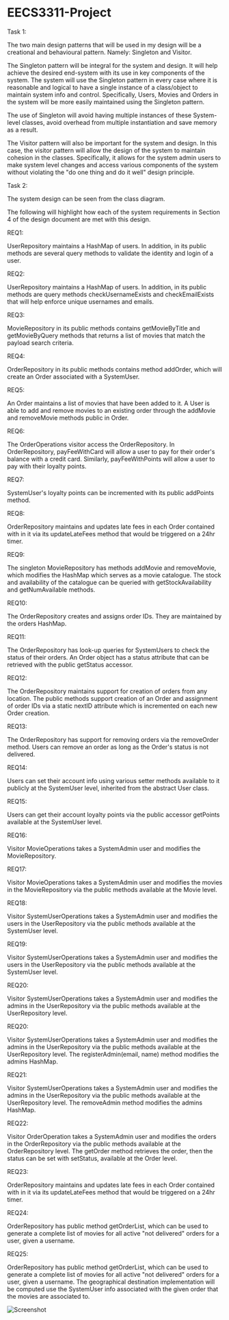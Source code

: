# EECS3311-Project

Task 1:

The two main design patterns that will be used in my design will be a creational and behavioural pattern. Namely: Singleton and Visitor.

The Singleton pattern will be integral for the system and design. It will help achieve the desired end-system with its use in key components of the system. The system will use the Singleton pattern in every case where it is reasonable and logical to have a single instance of a class/object to maintain system info and control. Specifically, Users, Movies and Orders in the system will be more easily maintained using the Singleton pattern.

The use of Singleton will avoid having multiple instances of these System-level classes, avoid overhead from multiple instantiation and save memory as a result.

The Visitor pattern will also be important for the system and design. In this case, the visitor pattern will allow the design of the system to maintain cohesion in the classes. Specifically, it allows for the system admin users to make system level changes and access various components of the system without violating the "do one thing and do it well" design principle.

Task 2:

The system design can be seen from the class diagram.

The following will highlight how each of the system requirements in Section 4 of the design document are met with this design.

REQ1:

UserRepository maintains a HashMap of users. In addition, in its public methods are several query methods to validate the identity and login of a user.

REQ2:

UserRepository maintains a HashMap of users. In addition, in its public methods are query methods checkUsernameExists and checkEmailExists that will help enforce unique usernames and emails.

REQ3:

MovieRepository in its public methods contains getMovieByTitle and getMovieByQuery methods that returns a list of movies that match the payload search criteria.

REQ4:

OrderRepository in its public methods contains method addOrder, which will create an Order associated with a SystemUser.

REQ5:

An Order maintains a list of movies that have been added to it. A User is able to add and remove movies to an existing order through the addMovie and removeMovie methods public in Order.

REQ6:

The OrderOperations visitor access the OrderRepository. In OrderRepository, payFeeWithCard will allow a user to pay for their order's balance with a credit card. Similarly, payFeeWithPoints will allow a user to pay with their loyalty points.

REQ7:

SystemUser's loyalty points can be incremented with its public addPoints method.

REQ8:

OrderRepository maintains and updates late fees in each Order contained with in it via its updateLateFees method that would be triggered on a 24hr timer.

REQ9:

The singleton MovieRepository has methods addMovie and removeMovie, which modifies the HashMap which serves as a movie catalogue. The stock and availability of the catalogue can be queried with getStockAvailability and getNumAvailable methods.

REQ10:

The OrderRepository creates and assigns order IDs. They are maintained by the orders HashMap.

REQ11:

The OrderRepository has look-up queries for SystemUsers to check the status of their orders. An Order object has a status attribute that can be retrieved with the public getStatus accessor.

REQ12:

The OrderRepository maintains support for creation of orders from any location. The public methods support creation of an Order and assignment of order IDs via a static nextID attribute which is incremented on each new Order creation.

REQ13:

The OrderRepository has support for removing orders via the removeOrder method. Users can remove an order as long as the Order's status is not delivered.

REQ14:

Users can set their account info using various setter methods available to it publicly at the SystemUser level, inherited from the abstract User class.

REQ15:

Users can get their account loyalty points via the public accessor getPoints available at the SystemUser level.

REQ16:

Visitor MovieOperations takes a SystemAdmin user and modifies the MovieRepository.

REQ17:

Visitor MovieOperations takes a SystemAdmin user and modifies the movies in the MovieRepository via the public methods available at the Movie level.

REQ18:

Visitor SystemUserOperations takes a SystemAdmin user and modifies the users in the UserRepository via the public methods available at the SystemUser level.

REQ19:

Visitor SystemUserOperations takes a SystemAdmin user and modifies the users in the UserRepository via the public methods available at the SystemUser level.

REQ20:

Visitor SystemUserOperations takes a SystemAdmin user and modifies the admins in the UserRepository via the public methods available at the UserRepository level.

REQ20:

Visitor SystemUserOperations takes a SystemAdmin user and modifies the admins in the UserRepository via the public methods available at the UserRepository level. The registerAdmin(email, name) method modifies the admins HashMap.

REQ21:

Visitor SystemUserOperations takes a SystemAdmin user and modifies the admins in the UserRepository via the public methods available at the UserRepository level. The removeAdmin method modifies the admins HashMap.

REQ22:

Visitor OrderOperation takes a SystemAdmin user and modifies the orders in the OrderRepository via the public methods available at the OrderRepository level. The getOrder method retrieves the order, then the status can be set with setStatus, available at the Order level.

REQ23:

OrderRepository maintains and updates late fees in each Order contained with in it via its updateLateFees method that would be triggered on a 24hr timer.

REQ24:

OrderRepository has public method getOrderList, which can be used to generate a complete list of movies for all active "not delivered" orders for a user, given a username.

REQ25:

OrderRepository has public method getOrderList, which can be used to generate a complete list of movies for all active "not delivered" orders for a user, given a username. The geographical destination implementation will be computed use the SystemUser info associated with the given order that the movies are associated to.



![Screenshot](Dilagram.jpeg)

